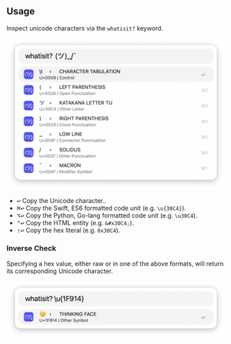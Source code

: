 ## Usage

Inspect unicode characters via the `whatisit?` keyword.

![Inspecting characters](images/reg.png)

* <kbd>↩</kbd> Copy the Unicode character..
* <kbd>⌘</kbd><kbd>↩</kbd> Copy the Swift, ES6 formatted code unit (e.g. `\u{30C4}`).
* <kbd>⌥</kbd><kbd>↩</kbd> Copy the Python, Go-lang formatted code unit (e.g. `\u30C4`).
* <kbd>⌃</kbd><kbd>↩</kbd> Copy the HTML entity (e.g. `&#x30C4;`).
* <kbd>⇧</kbd><kbd>↩</kbd> Copy the hex literal (e.g. `0x30C4`).

### Inverse Check

Specifying a hex value, either raw or in one of the above formats, will return its corresponding Unicode character.

![Performing a reverse check](images/inv.png)

